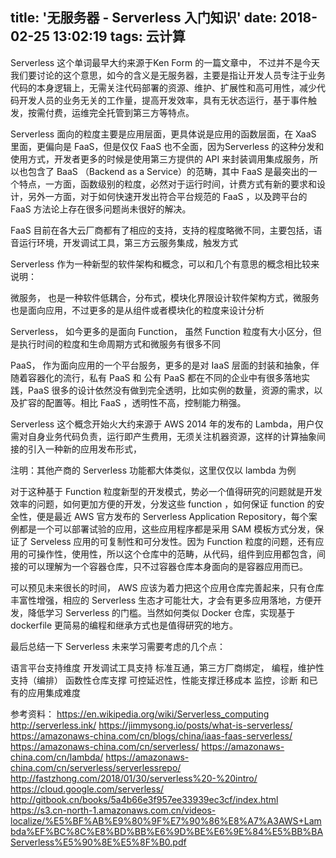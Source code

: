 title: '无服务器 - Serverless 入门知识'
date: 2018-02-25 13:02:19
tags: 云计算
---

Serverless 这个单词最早大约来源于Ken Form 的一篇文章中， 不过并不是今天我们要讨论的这个意思，如今的含义是无服务器，主要是指让开发人员专注于业务代码的本身逻辑上，无需关注代码部署的资源、维护、扩展性和高可用性，减少代码开发人员的业务无关的工作量，提高开发效率，具有无状态运行，基于事件触发，按需付费，运维完全托管到第三方等特点。

Serverless 面向的粒度主要是应用层面，更具体说是应用的函数层面，在 XaaS 里面，更偏向是 FaaS，但是仅仅 FaaS 也不全面，因为Serverless 的这种分发和使用方式，开发者更多的时候是使用第三方提供的 API 来封装调用集成服务，所以也包含了 BaaS （Backend as a Service）的范畴，其中 FaaS 是最突出的一个特点，一方面，函数级别的粒度，必然对于运行时间，计费方式有新的要求和设计，另外一方面，对于如何快速开发出符合平台规范的 FaaS  ，以及跨平台的 FaaS 方法论上存在很多问题尚未很好的解决。

FaaS 目前在各大云厂商都有了相应的支持，支持的程度略微不同，主要包括，语音运行环境，开发调试工具，第三方云服务集成，触发方式

Serverless 作为一种新型的软件架构和概念，可以和几个有意思的概念相比较来说明：

微服务，  也是一种软件低耦合，分布式，模块化界限设计软件架构方式，微服务也是面向应用，不过更多的是从组件或者模块化的粒度来设计分析

Serverless， 如今更多的是面向 Function， 虽然 Function 粒度有大小区分，但是执行时间的粒度和生命周期方式和微服务有很多不同

PaaS， 作为面向应用的一个平台服务，更多的是对 IaaS 层面的封装和抽象，伴随着容器化的流行，私有 PaaS 和 公有 PaaS 都在不同的企业中有很多落地实践，PaaS 很多的设计依然没有做到完全透明，比如实例的数量，资源的需求，以及扩容的配置等。相比 FaaS ，透明性不高，控制能力稍强。

Serverless 这个概念开始火大约来源于 AWS 2014 年的发布的 Lambda，用户仅需对自身业务代码负责，运行即产生费用，无须关注机器资源，这样的计算抽象间接的引入一种新的应用发布形式，


注明：其他产商的 Serverless 功能都大体类似，这里仅仅以 lambda 为例

对于这种基于 Function 粒度新型的开发模式，势必一个值得研究的问题就是开发效率的问题，如何更加方便的开发，分发这些 function ，如何保证 function 的安全性，便是最近 AWS 官方发布的 Serverless Application Repository，每个案例都是一个可以部署试验的应用，这些应用程序都是采用 SAM 模板方式分发，保证了 Serveless 应用的可复制性和可分发性。因为 Function 粒度的问题，还有应用的可操作性，使用性，所以这个仓库中的范畴，从代码，组件到应用都包含，间接的可以理解为一个容器仓库，只不过容器仓库本身面向的是容器应用而已。


可以预见未来很长的时间， AWS 应该为着力把这个应用仓库完善起来，只有仓库丰富性增强，相应的 Serverless 生态才可能壮大，才会有更多应用落地，方便开发，降低学习 Serverless 的门槛。当然如何类似 Docker 仓库，实现基于 dockerfile 更简易的编程和继承方式也是值得研究的地方。

最后总结一下 Serverless 未来学习需要考虑的几个点：

语言平台支持维度
开发调试工具支持
标准互通，第三方厂商绑定，
编程，维护性支持（编排）
函数性仓库支撑
可控延迟性，性能支撑迁移成本
监控，诊断
和已有的应用集成难度

参考资料：
https://en.wikipedia.org/wiki/Serverless_computing
http://serverless.ink/
https://jimmysong.io/posts/what-is-serverless/
https://amazonaws-china.com/cn/blogs/china/iaas-faas-serverless/
https://amazonaws-china.com/cn/serverless/
https://amazonaws-china.com/cn/lambda/
https://amazonaws-china.com/cn/serverless/serverlessrepo/
http://fastzhong.com/2018/01/30/serverless%20-%20intro/
https://cloud.google.com/serverless/
http://gitbook.cn/books/5a4b66e3f957ee33939ec3cf/index.html
https://s3.cn-north-1.amazonaws.com.cn/videos-localize/%E5%BF%AB%E9%80%9F%E7%90%86%E8%A7%A3AWS+Lambda%EF%BC%8C%E8%BD%BB%E6%9D%BE%E6%9E%84%E5%BB%BAServerless%E5%90%8E%E5%8F%B0.pdf